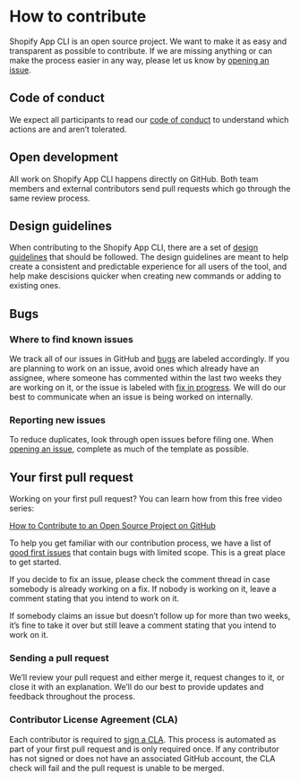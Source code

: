 # How to contribute

Shopify App CLI is an open source project. We want to make it as easy and transparent as possible to contribute. If we are missing anything or can make the process easier in any way, please let us know by [opening an issue](https://github.com/Shopify/shopify-app-cli/issues/new).

## Code of conduct

We expect all participants to read our [code of conduct](https://github.com/Shopify/shopify-app-cli/.github/CODE_OF_CONDUCT.md) to understand which actions are and aren’t tolerated.

## Open development

All work on Shopify App CLI happens directly on GitHub. Both team members and external contributors send pull requests which go through the same review process.

## Design guidelines
When contributing to the Shopify App CLI, there are a set of [design guidelines](https://github.com/Shopify/shopify-app-cli/.github/DESIGN.md) that should be followed. The design guidelines are meant to help create a consistent and predictable experience for all users of the tool, and help make descisions quicker when creating new commands or adding to existing ones.

## Bugs

### Where to find known issues

We track all of our issues in GitHub and [bugs](https://github.com/Shopify/shopify-app-cli/labels/Bug) are labeled accordingly. If you are planning to work on an issue, avoid ones which already have an assignee, where someone has commented within the last two weeks they are working on it, or the issue is labeled with [fix in progress](https://github.com/Shopify/shopify-app-cli/labels/fix%20in%20progress). We will do our best to communicate when an issue is being worked on internally.

### Reporting new issues

To reduce duplicates, look through open issues before filing one. When [opening an issue](https://github.com/Shopify/shopify-app-cli/issues/new?template=ISSUE.md), complete as much of the template as possible.


## Your first pull request

Working on your first pull request? You can learn how from this free video series:

[How to Contribute to an Open Source Project on GitHub](https://egghead.io/series/how-to-contribute-to-an-open-source-project-on-github)

To help you get familiar with our contribution process, we have a list of [good first issues](https://github.com/Shopify/shopify-app-cli/labels/good%20first%20issue) that contain bugs with limited scope. This is a great place to get started.

If you decide to fix an issue, please check the comment thread in case somebody is already working on a fix. If nobody is working on it, leave a comment stating that you intend to work on it.

If somebody claims an issue but doesn’t follow up for more than two weeks, it’s fine to take it over but still leave a comment stating that you intend to work on it.

### Sending a pull request

We’ll review your pull request and either merge it, request changes to it, or close it with an explanation. We’ll do our best to provide updates and feedback throughout the process.

### Contributor License Agreement (CLA)

Each contributor is required to [sign a CLA](https://cla.shopify.com/). This process is automated as part of your first pull request and is only required once. If any contributor has not signed or does not have an associated GitHub account, the CLA check will fail and the pull request is unable to be merged.